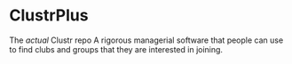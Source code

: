 # ClustrPlus
The *actual* Clustr repo
A rigorous managerial software that people can use to find clubs and groups that they are interested in joining.
